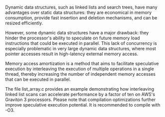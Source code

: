 Dynamic data structures, such as linked lists and search trees, have many advantages over static data structures: they are economical in memory consumption, provide fast insertion and deletion mechanisms, and can be resized efficiently.

However, some dynamic data structures have a major drawback: they hinder the processor's ability to speculate on future memory load instructions that could be executed in parallel. This lack of concurrency is especially problematic in very large dynamic data structures, where most pointer accesses result in high-latency external memory access.

Memory access amortization is a method that aims to facilitate speculative execution by interleaving the execution of multiple operations in a single thread, thereby increasing the number of independent memory accesses that can be executed in parallel.

The file list_array.c provides an example demonstrating how interleaving linked list scans can accelerate performance by a factor of ten on AWS's Graviton 3 processors. Please note that compilation optimizations further improve speculative execution potential. It is recommended to compile with -O3.
